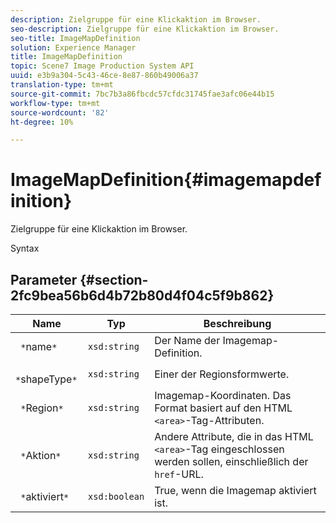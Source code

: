 ```yaml
---
description: Zielgruppe für eine Klickaktion im Browser.
seo-description: Zielgruppe für eine Klickaktion im Browser.
seo-title: ImageMapDefinition
solution: Experience Manager
title: ImageMapDefinition
topic: Scene7 Image Production System API
uuid: e3b9a304-5c43-46ce-8e87-860b49006a37
translation-type: tm+mt
source-git-commit: 7bc7b3a86fbcdc57cfdc31745fae3afc06e44b15
workflow-type: tm+mt
source-wordcount: '82'
ht-degree: 10%

---
```



# ImageMapDefinition{#imagemapdefinition}

Zielgruppe für eine Klickaktion im Browser.

Syntax

## Parameter {#section-2fc9bea56b6d4b72b80d4f04c5f9b862}

| Name | Typ | Beschreibung |
|---|---|---|
| ` *`name`*` | `xsd:string` | Der Name der Imagemap-Definition. |
| ` *`shapeType`*` | `xsd:string` | Einer der Regionsformwerte. |
| ` *`Region`*` | `xsd:string` | Imagemap-Koordinaten. Das Format basiert auf den HTML `<area>`-Tag-Attributen. |
| ` *`Aktion`*` | `xsd:string` | Andere Attribute, die in das HTML `<area>`-Tag eingeschlossen werden sollen, einschließlich der `href`-URL. |
| ` *`aktiviert`*` | `xsd:boolean` | True, wenn die Imagemap aktiviert ist. |

